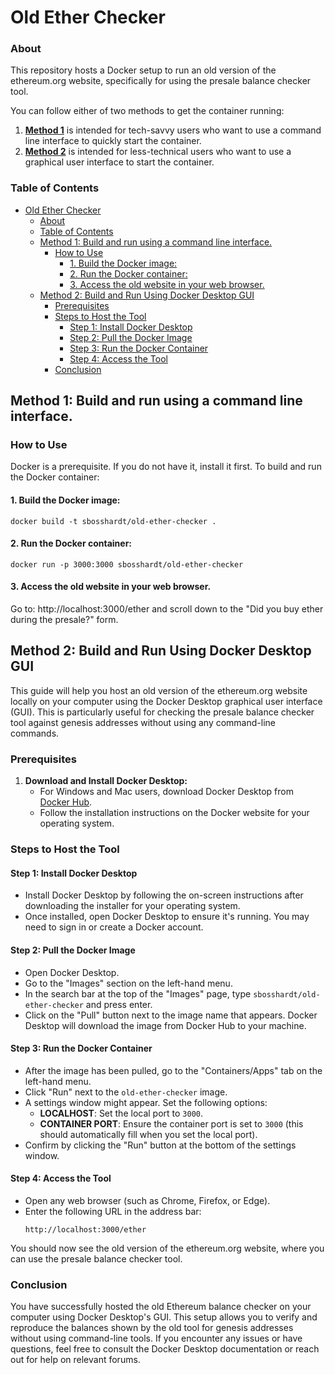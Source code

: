 # Old Ether Checker

### About

This repository hosts a Docker setup to run an old version of the ethereum.org website, specifically for using the presale balance checker tool.

You can follow either of two methods to get the container running:
1. [**Method 1**](#method-1-build-and-run-using-a-command-line-interface) is intended for tech-savvy users who want to use a command line interface to quickly start the container.
2. [**Method 2**](#method-2-build-and-run-using-docker-desktop-gui) is intended for less-technical users who want to use a graphical user interface to start the container.

### Table of Contents
- [Old Ether Checker](#old-ether-checker)
    - [About](#about)
    - [Table of Contents](#table-of-contents)
  - [Method 1: Build and run using a command line interface.](#method-1-build-and-run-using-a-command-line-interface)
    - [How to Use](#how-to-use)
      - [1. Build the Docker image:](#1-build-the-docker-image)
      - [2. Run the Docker container:](#2-run-the-docker-container)
      - [3. Access the old website in your web browser.](#3-access-the-old-website-in-your-web-browser)
  - [Method 2: Build and Run Using Docker Desktop GUI](#method-2-build-and-run-using-docker-desktop-gui)
    - [Prerequisites](#prerequisites)
    - [Steps to Host the Tool](#steps-to-host-the-tool)
      - [Step 1: Install Docker Desktop](#step-1-install-docker-desktop)
      - [Step 2: Pull the Docker Image](#step-2-pull-the-docker-image)
      - [Step 3: Run the Docker Container](#step-3-run-the-docker-container)
      - [Step 4: Access the Tool](#step-4-access-the-tool)
    - [Conclusion](#conclusion)


## Method 1: Build and run using a command line interface.<a name="method1"></a>

### How to Use

Docker is a prerequisite. If you do not have it, install it first.
To build and run the Docker container:

#### 1. Build the Docker image:
```
docker build -t sbosshardt/old-ether-checker .
```
#### 2. Run the Docker container:
```
docker run -p 3000:3000 sbosshardt/old-ether-checker
```
#### 3. Access the old website in your web browser.
Go to: http://localhost:3000/ether and scroll down to the
"Did you buy ether during the presale?" form.

## Method 2: Build and Run Using Docker Desktop GUI<a name="method2"></a>

This guide will help you host an old version of the ethereum.org website locally on your computer using the Docker Desktop graphical user interface (GUI). This is particularly useful for checking the presale balance checker tool against genesis addresses without using any command-line commands.

### Prerequisites

1. **Download and Install Docker Desktop:**
   - For Windows and Mac users, download Docker Desktop from [Docker Hub](https://www.docker.com/products/docker-desktop).
   - Follow the installation instructions on the Docker website for your operating system.

### Steps to Host the Tool

#### Step 1: Install Docker Desktop

- Install Docker Desktop by following the on-screen instructions after downloading the installer for your operating system.
- Once installed, open Docker Desktop to ensure it's running. You may need to sign in or create a Docker account.

#### Step 2: Pull the Docker Image

- Open Docker Desktop.
- Go to the "Images" section on the left-hand menu.
- In the search bar at the top of the "Images" page, type `sbosshardt/old-ether-checker` and press enter.
- Click on the "Pull" button next to the image name that appears. Docker Desktop will download the image from Docker Hub to your machine.

#### Step 3: Run the Docker Container

- After the image has been pulled, go to the "Containers/Apps" tab on the left-hand menu.
- Click "Run" next to the `old-ether-checker` image.
- A settings window might appear. Set the following options:
  - **LOCALHOST**: Set the local port to `3000`.
  - **CONTAINER PORT**: Ensure the container port is set to `3000` (this should automatically fill when you set the local port).
- Confirm by clicking the "Run" button at the bottom of the settings window.

#### Step 4: Access the Tool

- Open any web browser (such as Chrome, Firefox, or Edge).
- Enter the following URL in the address bar:
  ```
  http://localhost:3000/ether
  ```

You should now see the old version of the ethereum.org website, where you can use the presale balance checker tool.

### Conclusion

You have successfully hosted the old Ethereum balance checker on your computer using Docker Desktop's GUI. This setup allows you to verify and reproduce the balances shown by the old tool for genesis addresses without using command-line tools. If you encounter any issues or have questions, feel free to consult the Docker Desktop documentation or reach out for help on relevant forums.

